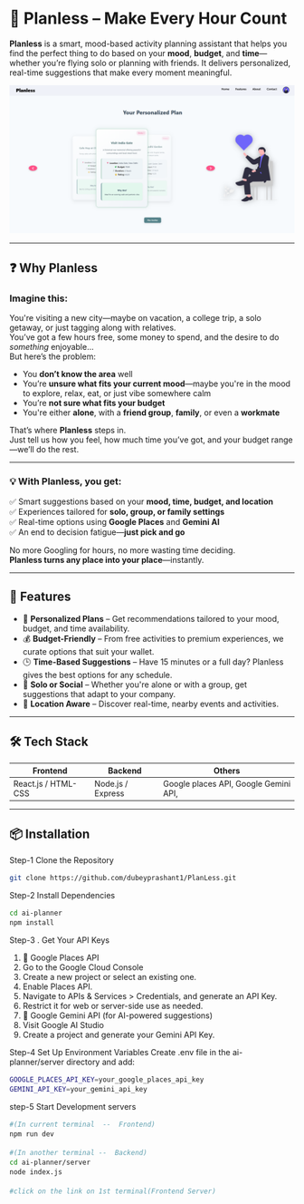 # 🌟 Planless – Make Every Hour Count

**Planless** is a smart, mood-based activity planning assistant that helps you find the perfect thing to do based on your **mood**, **budget**, and **time**—whether you’re flying solo or planning with friends. It delivers personalized, real-time suggestions that make every moment meaningful.

![Planless Banner](IndexPage.png)

---

## ❓ Why Planless

### Imagine this:

You're visiting a new city—maybe on vacation, a college trip, a solo getaway, or just tagging along with relatives.  
You’ve got a few hours free, some money to spend, and the desire to do *something* enjoyable...  
But here’s the problem:

- You **don’t know the area** well  
- You’re **unsure what fits your current mood**—maybe you're in the mood to explore, relax, eat, or just vibe somewhere calm  
- You’re **not sure what fits your budget**  
- You're either **alone**, with a **friend group**, **family**, or even a **workmate**

That’s where **Planless** steps in.  
Just tell us how you feel, how much time you’ve got, and your budget range—we’ll do the rest.

---

### 💡 With Planless, you get:

✅ Smart suggestions based on your **mood, time, budget, and location**  
✅ Experiences tailored for **solo, group, or family settings**  
✅ Real-time options using **Google Places** and **Gemini AI**  
✅ An end to decision fatigue—**just pick and go**

No more Googling for hours, no more wasting time deciding.  
**Planless turns any place into your place**—instantly.

---

## 🚀 Features

- 🎯 **Personalized Plans** – Get recommendations tailored to your mood, budget, and time availability.
- 💰 **Budget-Friendly** – From free activities to premium experiences, we curate options that suit your wallet.
- 🕒 **Time-Based Suggestions** – Have 15 minutes or a full day? Planless gives the best options for any schedule.
- 🤝 **Solo or Social** – Whether you're alone or with a group, get suggestions that adapt to your company.
- 📍 **Location Aware** – Discover real-time, nearby events and activities.

---

## 🛠️ Tech Stack

| Frontend        | Backend          | Others                |
|-----------------|------------------|------------------------|
| React.js / HTML-CSS | Node.js / Express | Google places API, Google Gemini API, |

---

## 📦 Installation

Step-1 Clone the Repository

```bash
git clone https://github.com/dubeyprashant1/PlanLess.git

```

Step-2 Install Dependencies

```bash
cd ai-planner
npm install

```

Step-3 . Get Your API Keys
1. 🔑 Google Places API
2. Go to the Google Cloud Console
3. Create a new project or select an existing one.
4. Enable Places API.
5. Navigate to APIs & Services > Credentials, and generate an API Key.
6. Restrict it for web or server-side use as needed.
7. 🤖 Google Gemini API (for AI-powered suggestions)
8. Visit Google AI Studio
9. Create a project and generate your Gemini API Key.

Step-4 Set Up Environment Variables
Create .env file in the ai-planner/server directory and add:

```bash 
GOOGLE_PLACES_API_KEY=your_google_places_api_key
GEMINI_API_KEY=your_gemini_api_key

```

step-5 Start Development servers

```bash
#(In current terminal  --  Frontend)
npm run dev 

#(In another terminal --  Backend)
cd ai-planner/server
node index.js

#click on the link on 1st terminal(Frontend Server)
```
